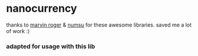 # nanocurrency

thanks to [marvin roger](https://github.com/marvinroger/nanocurrency-js) & [numsu](https://github.com/numsu/nanocurrency-web-js) for these awesome libraries. saved me a lot of work :)

### adapted for usage with this lib
